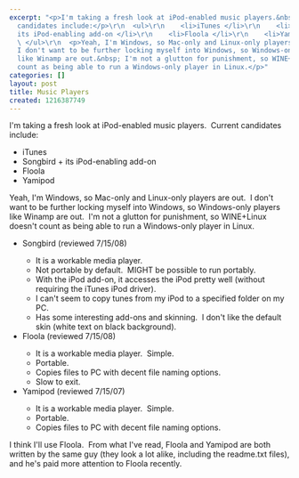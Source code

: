 ```yaml
---
excerpt: "<p>I'm taking a fresh look at iPod-enabled music players.&nbsp; Current
  candidates include:</p>\r\n  <ul>\r\n    <li>iTunes </li>\r\n    <li>Songbird +
  its iPod-enabling add-on </li>\r\n    <li>Floola </li>\r\n    <li>Yamipod </li>\r\n
  \ </ul>\r\n  <p>Yeah, I'm Windows, so Mac-only and Linux-only players are out.&nbsp;
  I don't want to be further locking myself into Windows, so Windows-only players
  like Winamp are out.&nbsp; I'm not a glutton for punishment, so WINE+Linux doesn't
  count as being able to run a Windows-only player in Linux.</p>"
categories: []
layout: post
title: Music Players
created: 1216387749
---
```

<p>I'm taking a fresh look at iPod-enabled music players.&nbsp; Current candidates include:</p>
  <ul>
    <li>iTunes </li>
    <li>Songbird + its iPod-enabling add-on </li>
    <li>Floola </li>
    <li>Yamipod </li>
  </ul>
  <p>Yeah, I'm Windows, so Mac-only and Linux-only players are out.&nbsp; I don't want to be further locking myself into Windows, so Windows-only players like Winamp are out.&nbsp; I'm not a glutton for punishment, so WINE+Linux doesn't count as being able to run a Windows-only player in Linux.</p>
  <ul>
    <li>Songbird (reviewed 7/15/08)</li>
    <ul>
      <li>It is a workable media player.&nbsp; </li>
      <li>Not portable by default.&nbsp; MIGHT be possible to run portably. </li>
      <li>With the iPod add-on, it accesses the iPod pretty well (without requiring the iTunes iPod driver).&nbsp; </li>
      <li>I can't seem to copy tunes from my iPod to a specified folder on my PC.&nbsp; </li>
      <li>Has some interesting add-ons and skinning.&nbsp; I don't like the default skin (white text on black background).</li>
    </ul>
    <li>Floola (reviewed 7/15/08)</li>
    <ul>
      <li>It is a workable media player.&nbsp; Simple.&nbsp;</li>
      <li>Portable.</li>
      <li>Copies files to PC with decent file naming options.</li>
      <li>Slow to exit.</li>
    </ul>
    <li>Yamipod (reviewed 7/15/07)</li>
    <ul>
      <li>It is a workable media player.&nbsp; Simple.&nbsp; </li>
      <li>Portable. </li>
      <li>Copies files to PC with decent file naming options.</li>
    </ul>
  </ul>
  <p>I think I'll use Floola.&nbsp; From what I've read, Floola and Yamipod are both written by the same guy (they look a lot alike, including the readme.txt files), and he's paid more attention to Floola recently.</p>
